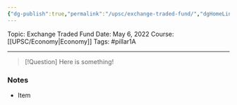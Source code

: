 ```yaml
---
{"dg-publish":true,"permalink":"/upsc/exchange-traded-fund/","dgHomeLink":true,"dgPassFrontmatter":false}
---
```


Topic: Exchange Traded Fund
Date: May 6, 2022
Course:[[UPSC/Economy|Economy]]
Tags: #pillar1A

---

> [!Question]
> Here is something! 


### Notes
- Item



